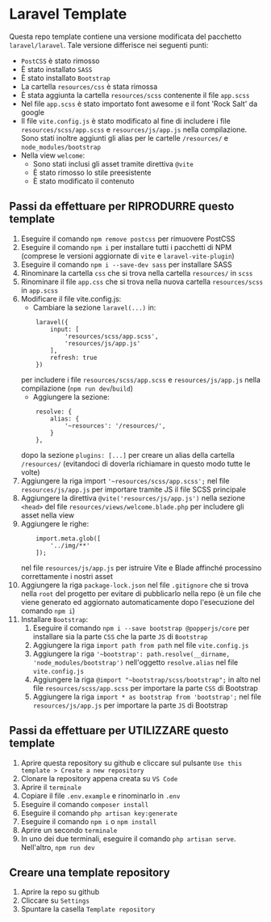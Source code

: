 # Laravel Template

Questa repo template contiene una versione modificata del pacchetto `laravel/laravel`. Tale versione differisce nei seguenti punti:

-   `PostCSS` è stato rimosso
-   È stato installato `SASS`
-   È stato installato `Bootstrap`
-   La cartella `resources/css` è stata rimossa
-   È stata aggiunta la cartella `resources/scss` contenente il file `app.scss`
-   Nel file `app.scss` è stato importato font awesome e il font 'Rock Salt' da google
-   Il file `vite.config.js` è stato modificato al fine di includere i file `resources/scss/app.scss` e `resources/js/app.js` nella compilazione. Sono stati inoltre aggiunti gli alias per le cartelle `/resources/` e `node_modules/bootstrap`
-   Nella view `welcome`:
    -   Sono stati inclusi gli asset tramite direttiva `@vite`
    -   È stato rimosso lo stile preesistente
    -   È stato modificato il contenuto

## Passi da effettuare per RIPRODURRE questo template

1. Eseguire il comando `npm remove postcss` per rimuovere PostCSS
2. Eseguire il comando `npm i` per installare tutti i pacchetti di NPM (comprese le versioni aggiornate di `vite` e `laravel-vite-plugin`)
3. Eseguire il comando `npm i --save-dev sass` per installare SASS
4. Rinominare la cartella `css` che si trova nella cartella `resources/` in `scss`
5. Rinominare il file `app.css` che si trova nella nuova cartella `resources/scss` in `app.scss`
6. Modificare il file vite.config.js:
    - Cambiare la sezione `laravel(...)` in:
    ```
        laravel({
            input: [
                'resources/scss/app.scss',
                'resources/js/app.js'
            ],
            refresh: true
        })
    ```
    per includere i file `resources/scss/app.scss` e `resources/js/app.js` nella compilazione (`npm run dev`/`build`)
    - Aggiungere la sezione:
    ```
        resolve: {
            alias: {
                '~resources': '/resources/',
            }
        },
    ```
    dopo la sezione `plugins: [...]` per creare un alias della cartella `/resources/` (evitandoci di doverla richiamare in questo modo tutte le volte)
7. Aggiungere la riga import `'~resources/scss/app.scss';` nel file `resources/js/app.js` per importare tramite JS il file SCSS principale
8. Aggiungere la direttiva `@vite('resources/js/app.js')` nella sezione `<head>` del file `resources/views/welcome.blade.php` per includere gli asset nella view
9. Aggiungere le righe:
    ```
        import.meta.glob([
            '../img/**'
        ]);
    ```
    nel file `resources/js/app.js` per istruire Vite e Blade affinché processino correttamente i nostri asset
10. Aggiungere la riga `package-lock.json` nel file `.gitignore` che si trova nella `root` del progetto per evitare di pubblicarlo nella repo (è un file che viene generato ed aggiornato automaticamente dopo l'esecuzione del comando `npm i`)
11. Installare `Bootstrap`:
    1. Eseguire il comando `npm i --save bootstrap @popperjs/core` per installare sia la parte `CSS` che la parte `JS` di `Bootstrap`
    2. Aggiungere la riga `import path from path` nel file `vite.config.js`
    3. Aggiungere la riga `'~bootstrap': path.resolve(__dirname, 'node_modules/bootstrap')` nell'oggetto `resolve.alias` nel file `vite.config.js`
    4. Aggiungere la riga `@import "~bootstrap/scss/bootstrap";` in alto nel file `resources/scss/app.scss` per importare la parte `CSS` di Bootstrap
    5. Aggiungere la riga `import * as bootstrap from 'bootstrap';` nel file `resources/js/app.js` per importare la parte `JS` di Bootstrap

## Passi da effettuare per UTILIZZARE questo template

1. Aprire questa repository su github e cliccare sul pulsante `Use this template > Create a new repository`
2. Clonare la repository appena creata su `VS Code`
3. Aprire il `terminale`
4. Copiare il file `.env.example` e rinominarlo in `.env`
5. Eseguire il comando `composer install`
6. Eseguire il comando `php artisan key:generate`
7. Eseguire il comando `npm i` o `npm install`
8. Aprire un secondo `terminale`
9. In uno dei due terminali, eseguire il comando `php artisan serve`. Nell'altro, `npm run dev`

## Creare una template repository

1. Aprire la repo su github
2. Cliccare su `Settings`
3. Spuntare la casella `Template repository`
